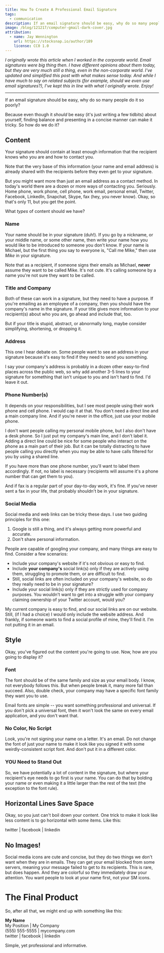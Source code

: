 ```yaml
---
title: How To Create A Professional Email Signature
tags:
  - communication
description: If an email signature should be easy, why do so many people do it so poorly?
image: /blog/121217/computer-gmail-dark-cover.jpg
attribution:
  - name: Jay Wennington
    url: https://stocksnap.io/author/189
    license: CC0 1.0
---
```


_I originally wrote this article when I worked in the corporate world. Email signatures were big thing then. I have different opinions about them today, but they are very much still a thing, even in the non-corporate world. I've updated and simplified this post with what makes sense today. And while I have much to say on related subjects (for example, should we even use email signatures?), I've kept this in line with what I originally wrote. Enjoy!_

---

If an email signature should be easy, why do so many people do it so poorly?

Because even though it _should_ be easy (it's just writing a few tidbits) about yourself, finding balance and presenting in a concise manner can make it tricky. So how do we do it?

## Content

Your signature should contain at least enough information that the recipient knows who you are and how to contact you.

Note that the very base of this information (your name and email address) is already shared with the recipients before they even get to your signature.

But you might want more than just an email address as a contact method. In today's world there are a dozen or more ways of contacting you. Seriously. Home phone, work phone, cell phone, work email, personal email, Twitter, Facebook, LinkedIn, Snapchat, Skype, fax (hey, you never know). Okay, so that's only 11, but you get the point.

What _types_ of content should we have?

### Name

Your name should be in your signature (duh!). If you go by a nickname, or your middle name, or some other name, then write your name how you would like to be introduced to someone you don't know. If your name is Michael, but the first thing you say to everyone is, "Call me Mike," then use _Mike_ in your signature.

Note that as a recipient, if someone signs their emails as Michael, **never** assume they want to be called Mike. It's not cute. It's calling someone by a name you're not sure they want to be called.

### Title and Company

Both of these can work in a signature, but they need to have a purpose. If you're emailing as an employee of a company, then you should have the company's name in the signature. If your title gives more information to your recipient(s) about who you are, go ahead and include that, too.

But if your title is stupid, abstract, or abnormally long, maybe consider simplifying, shortening, or dropping it.

### Address

This one I hear debate on. Some people want to see an address in your signature because it's easy to find if they need to send you something.

I say your company's address is probably in a dozen other easy-to-find places across the public web, so why add another 3-5 lines to your signature for something that isn't unique to you and isn't hard to find. I'd leave it out.

### Phone Number(s)

It depends on your responsibilities, but I see most people using their work phone and cell phone. I would cap it at that. You don't need a direct line and a main company line. And if you're never in the office, just use your mobile phone.

I don't want people calling my personal mobile phone, but I also don't have a desk phone. So I just put my company's main line, and I don't label it. Adding a direct line could be nice for some people who interact on the phone as a main part of their job. But it can be totally distracting to have people calling you directly when you may be able to have calls filtered for you by using a shared line.

If you have more than one phone number, you'll want to label them accordingly. If not, no label is necessary (recipients will assume it's a phone number that can get them to you).

And if fax is a regular part of your day-to-day work, it's fine. If you've never sent a fax in your life, that probably shouldn't be in your signature.

### Social Media

Social media and web links can be tricky these days. I use two guiding principles for this one:

1. Google is still a thing, and it's always getting more powerful and accurate.
2. Don't share personal information.

People are capable of googling your company, and many things are easy to find. Consider a few scenarios:

- Include your company's website if it's not obvious or easy to find.
- Include **your company's** social link(s) only if they are actively using them, struggling to promote them, or are difficult to find.
- Still, social links are often included on your company's website, so do they really need to be in your signature?
- Include your social link(s) only if they are strictly used for company purposes. You wouldn't want to get into a struggle with your company claiming ownership of your Twitter account, would you?

My current company is easy to find, and our social links are on our website. Still, (if I had a choice) I would only include the website address. And frankly, if someone wants to find a social profile of mine, they'll find it. I'm not putting it in an email.

## Style

Okay, you've figured out the content you're going to use. Now, how are you going to display it?

### Font

The font should be of the same family and size as your email body. I know, not everybody follows this. But when people break it, many more fail than succeed. Also, double check, your company may have a specific font family they want you to use.

Email fonts are simple -- you want something professional and universal. If you don't pick a universal font, then it won't look the same on every email application, and you don't want that.

### No Color, No Script

Look, you're not signing your name on a letter. It's an email. Do not change the font of just your name to make it look like you signed it with some weirdly-consistent script font. And don't put it in a different color.

### YOU Need to Stand Out

So, we have potentially a lot of content in the signature, but where your recipient's eye needs to go first is your name. You can do that by bolding your name or even making it a little larger than the rest of the text (the exception to the font rule).

## Horizontal Lines Save Space

Okay, so you just can't boil down your content. One trick to make it look like less content is to go horizontal with some items. Like this:

twitter \| facebook \| linkedin

## No Images!

Social media icons are cute and concise, but they do two things we don't want when they are in emails. They can get your email blocked from some servers, meaning your message failed to get to its recipients. This is rare, but does happen. And they are colorful so they immediately draw your attention. You want people to look at your name first, not your SM icons.

# The Final Product

So, after all that, we might end up with something like this:

**My Name**<br>
My Position \| My Company<br>
(555) 555-5555 \| mycompany.com<br>
twitter \| facebook \| linkedin

Simple, yet professional and informative.
